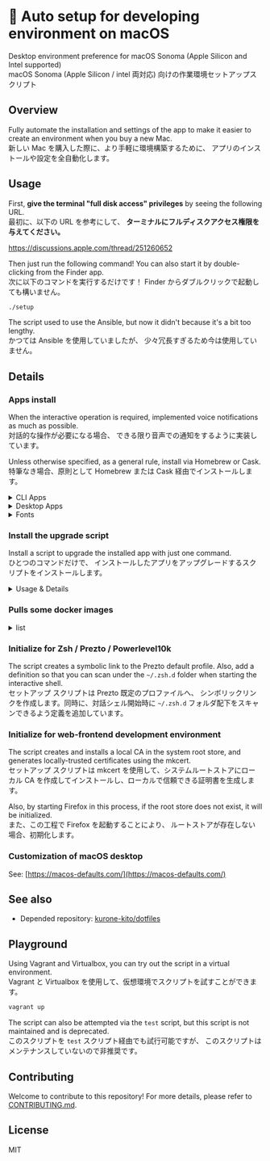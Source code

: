 # 🍎 Auto setup for developing environment on macOS

Desktop environment preference for macOS Sonoma
(Apple Silicon and Intel supported)  
macOS Sonoma (Apple Silicon / intel 両対応)
向けの作業環境セットアップスクリプト

## Overview

Fully automate the installation and settings of the app to make it easier
to create an environment when you buy a new Mac.  
新しい Mac を購入した際に、より手軽に環境構築するために、
アプリのインストールや設定を全自動化します。

## Usage

First, **give the terminal "full disk access" privileges** by seeing the
following URL.  
最初に、以下の URL を参考にして、
**ターミナルにフルディスクアクセス権限を与えてください。**

<https://discussions.apple.com/thread/251260652>

Then just run the following command! You can also start it by
double-clicking from the Finder app.  
次に以下のコマンドを実行するだけです！
Finder からダブルクリックで起動しても構いません。

```sh
./setup
```

The script used to use the Ansible, but now it didn't because it's a bit
too lengthy.  
かつては Ansible を使用していましたが、
少々冗長すぎるため今は使用していません。

## Details

### Apps install

When the interactive operation is required, implemented voice notifications
as much as possible.  
対話的な操作が必要になる場合、
できる限り音声での通知をするように実装しています。

Unless otherwise specified, as a general rule, install via Homebrew or Cask.  
特筆なき場合、原則として Homebrew または Cask 経由でインストールします。

<details><summary>CLI Apps</summary>

|  note   | description                                                                         |
| :-----: | :---------------------------------------------------------------------------------- |
| **`!`** | **DEPENDENCIES**: Removing this app may cause this setup to stop working correctly. |
|  `-A`   | without Apple Silicon Processor                                                     |

#### Benchmark

- [cloc](https://github.com/AlDanial/cloc)
- [fastfetch](https://github.com/fastfetch-cli/fastfetch)

#### Configuration tools

- [chezmoi](https://www.chezmoi.io/)

#### Convert tools for Media binary

- [FFmpeg](https://www.ffmpeg.org/)
- [ImageMagick](https://imagemagick.org/index.php)
- [libvips](https://libvips.github.io/libvips/)

#### Convert tools for Texts

- [groff](https://www.gnu.org/software/groff/)
- [jq](https://stedolan.github.io/jq/)
- [nkf](https://osdn.net/projects/nkf/)

#### Database

- [SQLite](https://www.sqlite.org/)

#### Development

- [ANTLR](https://www.antlr.org/)
- [asdf](http://asdf-vm.com/)
  - plugin: [asdf-dotnet](https://github.com/hensou/asdf-dotnet)
    - [.NET](https://dotnet.microsoft.com/) (via asdf-dotnet)
      - v6.0
      - v8.0
  - plugin: [asdf-nodejs](https://github.com/asdf-vm/asdf-nodejs) (via asdf)
    - [Node.js](https://nodejs.org/) (via asdf-nodejs)
      - v18 LTS Hydrogen
      - v20 LTS Iron
      - v22 LTS Jod
      - v23
  - plugin: [asdf-python](https://github.com/danhper/asdf-python) (via asdf)
    - [Python](https://www.python.org) (via asdf-python)
      - v2
      - v3 (via deep dependencies of the Homebrew packages: e.g., AWS CLI, and others)
- [CMake](https://cmake.org)
- **`!`** Command Line Tools for Xcode (via xcode-select CLI)
- **`!`** [gawk: GNU awk utility](https://www.gnu.org/software/gawk/)
- **`!`** [GCC: the GNU Compiler Collection](https://gcc.gnu.org)
- [Microsoft .NET SDK](https://dotnet.microsoft.com/)
- [lv2: LADSPA v2](https://lv2plug.in/)
- `(-A)` [Mono](https://www.mono-project.com/)
- **`!`** [Rust](https://www.rust-lang.org/)
- [shellcheck](https://www.shellcheck.net)
- [vrc-get](https://vrc-get.anatawa12.com/)

#### Documentation

- [mdp](https://github.com/visit1985/mdp)
- [pandoc](https://pandoc.org/)
- [wkhtmltopdf](https://wkhtmltopdf.org/)

#### Files management

- [bat](https://github.com/sharkdp/bat)
- [broot](https://dystroy.org/broot/)
- [fzf](https://github.com/junegunn/fzf)
- [myside](https://github.com/mosen/mysides)
- [p7zip](https://sourceforge.net/projects/p7zip/)
- [rename](http://plasmasturm.org/code/rename/)
- [rsync](https://rsync.samba.org/)

#### Packages manager

- [Homebrew](https://brew.sh/) (directly install)
- **`!`** [mas-cli](https://github.com/mas-cli/mas)
- [SteamCMD](https://developer.valvesoftware.com/wiki/SteamCMD)
- [Whalebrew](https://github.com/whalebrew/whalebrew)

#### Runtime

- [AdoptOpenJDK](https://adoptopenjdk.net/)
- [Apple Rosetta 2](https://support.apple.com/HT211861)
  via Apple Software Update

#### Testing

- [Microsoft PICT](https://jaccz.github.io/pairwise/)
- [mkcert](https://mkcert.dev/)
- [Mozilla Network Security Services](https://developer.mozilla.org/en/docs/Mozilla/Projects/NSS)
- [ngrok](https://ngrok.com/)

#### Version control system

- [Apache Subversion](https://subversion.apache.org/)
- [Gist](http://defunkt.io/gist/)
- **`!`** [Git](https://git-scm.com/)
  - **`!`** [Git Large File Storage](https://git-lfs.github.com/)
  - [git-delta: A viewer for git and diff output](https://github.com/dandavison/delta)
  - [git-vrc](https://github.com/anatawa12/git-vrc) (via cargo)
- [GitHub CLI](https://cli.github.com/)
- [GLab: GitLab CLI tool](https://glab.readthedocs.io/)

#### Remote

- [awscli](https://aws.amazon.com/cli/)
- [aws-nuke](https://github.com/rebuy-de/aws-nuke)
- [AWS SAM CLI](https://aws.amazon.com/serverless/sam/)
- **`!`** [curl](https://curl.se)
- **`!`** [GNU wget](https://www.gnu.org/software/wget/)
- [minicom](https://salsa.debian.org/minicom-team/minicom)
- [Mosh](https://mosh.org)
- [nmap](https://nmap.org/)
- [OpenVPN](https://openvpn.net/)
- [inetutils: GNU network utilities](https://www.gnu.org/software/inetutils/)
- [Tor](https://www.torproject.org/)

#### Shell

- [bats-core](https://bats-core.readthedocs.io/)
- [lporg](https://github.com/blacktop/lporg)
- [Microsoft PowerShell](https://microsoft.com/PowerShell)
- [Prezto](https://github.com/sorin-ionescu/prezto) (via Git)
  - [Powerlevel10k](https://github.com/romkatv/powerlevel10k) (via Prezto)
- [The Fuck](https://github.com/nvbn/thefuck)
- [tmux](https://github.com/tmux/tmux)
- **`!`** [zsh-completions](https://github.com/zsh-users/zsh-completions)

#### Signature

- **`!`** [GnuPG: The GNU Privacy Guard](https://gnupg.org/)
- **`!`** [PINEntry for Mac](https://github.com/GPGTools/pinentry)
- **`!`** [Unbound](https://www.nlnetlabs.nl/projects/unbound/)

#### System

- **`!`** [Coreutils: GNU Core Utilities](https://www.gnu.org/software/coreutils/coreutils.html)
- [gotop](https://github.com/xxxserxxx/gotop)
- [htop](https://htop.dev)
- [Mackup](https://github.com/lra/mackup)
- **`!`** [Proctools: pgrep, pkill and pfind for Darwin](http://proctools.sourceforge.net/)

#### Text Browsing

- [cheat](https://github.com/cheat/cheat)
- [links](http://links.twibright.com/)
- [tldr pages](https://tldr.sh)

#### Text editors

- [GNU Nano](https://www.nano-editor.org)
- [Neovim](https://neovim.io/)
- [Vim](https://www.vim.org/)

#### Virtualizations

- [act](https://github.com/nektos/act)
- [GitLab Runner](https://gitlab.com/gitlab-org/gitlab-runner)
- [Parallels Virtualization SDK](https://www.parallels.com/products/desktop/download/)
- [Vagrant](https://www.vagrantup.com/)
  - plugins (via Vagrant)
    - `(-A)` [vagrant-disksize](https://github.com/sprotheroe/vagrant-disksize)
    - [Vagrant Parallels Provider](https://parallels.github.io/vagrant-parallels/)
    - [Vagrant Reload Provisioner](https://github.com/aidanns/vagrant-reload)
    - `(-A)` [vagrant-vbguest](https://github.com/dotless-de/vagrant-vbguest)

#### Others

- [gti](https://r-wos.org/hacks/gti)
- [Nyancat CLI](http://nyancat.dakko.us/)
- [sl](https://github.com/mtoyoda/sl)

</details>

<details><summary>Desktop Apps</summary>

Apps that exist in the Mac App Store are temporarily not installed by this
script. It's because the installation is unstable and very slow.  
Mac App Store からインストール可能なアプリは、
このスクリプトでは暫定的にインストールしないようにしています。
インストールが不安定かつ非常に低速となるためです。

|  note   | description                                                                         |
| :-----: | :---------------------------------------------------------------------------------- |
| **`!`** | **DEPENDENCIES**: Removing this app may cause this setup to stop working correctly. |
|  `-A`   | without Apple Silicon Processor                                                     |

#### 3D Modeling

- [Blender](https://www.blender.org/)
- [FreeCAD](https://www.freecadweb.org/)

#### Audios, Videos, and Broadcasting

- [Amazon Prime Video](https://www.primevideo.com/) (via Mac App Store)
- [Apple GarageBand](https://www.apple.com/mac/garageband/)
  (via Mac App Store)
- [Apple iMovie](https://www.apple.com/imovie/) (via Mac App Store)
- [Apple Logic Pro](https://www.apple.com/logic-pro/)
  (via Mac App Store)
- [iZotope Product Portal](https://www.izotope.com/)
- [OBS Studio](https://obsproject.com/)
- [Restream Chat](https://restream.io/chat/)
- [Rogue Amoeba Audio Hijack](https://rogueamoeba.com/audiohijack/)
- [Rogue Amoeba Loopback](https://rogueamoeba.com/loopback/)
- [Sonic Visualiser](https://sonicvisualiser.org/)
- [Voicepeak](https://www.ah-soft.com/voice/)

#### Authentication

- `(-A)` [Keybase](https://keybase.io/)

#### Benchmark

- [Blackmagic Disk Speed Test](https://apps.apple.com/app/blackmagic-disk-speed-test/id425264550)
  (via Mac App Store)
- [MAXON Cinebench](https://www.maxon.net/ja/cinebench) (via Mac App Store)

#### Cloud storages

- [Adobe Creative Cloud](https://www.adobe.com/creativecloud.html)
- [Microsoft OneDrive](https://www.microsoft.com/microsoft-365/onedrive)
- [OmniPresence](https://www.omnigroup.com/more)

#### Development

- [ALCOM](https://vrc-get.anatawa12.com/alcom/)
- [Android Studio](https://developer.android.com/studio)
- [Apple Developer](https://apps.apple.com/us/app/apple-developer/id640199958)
  (via Mac App Store)
- **`!`** [Apple Xcode](https://developer.apple.com/xcode/) (via Mac App Store)
- [Apple TestFlight](https://testflight.apple.com/) (via Mac App Store)
- [Figma](https://www.figma.com/downloads/)
- [React Native Debugger](https://github.com/jhen0409/react-native-debugger)
- [Unity Hub](https://unity3d.com/)
  - Unity version 2019.4.31f1 (via Unity Hub)
  - Unity version 2022.3.6f1 (via Unity Hub)
  - with the common modules
    - Module: Android Build Support
    - Module: Windows Build Support (Mono)
    - Module: Documentation
    - Module: Language Pack (Japanese)

#### Devices

- [scrcpy](https://github.com/Genymobile/scrcpy)
- [Canon Satera MF Printer driver](https://cweb.canon.jp/satera/mfp/)
- `(-A)` [Haptic Touch Bar](https://www.haptictouchbar.com)
  (Troublesome to determine whether or not the TouchBar is present)
- [Karabiner-Elements](https://karabiner-elements.pqrs.org)
- [logicool G Hub](https://gaming.logicool.co.jp/innovation/g-hub.html)
- [Raspberry Pi Imager](https://www.raspberrypi.org/software/)
- [X-Mirage](https://www.x-mirage.jp/)

#### Documents and Office apps

- [Amazon Kindle](https://www.amazon.com/kindle) (via Mac App Store)
- [ChatGPT](https://chatgpt.com/)
- [Manta](https://getmanta.app/) (via Mac App Store)
- [Apple Keynote](https://www.apple.com/keynote/) (via Mac App Store)
- [Apple Numbers](https://www.apple.com/numbers/) (via Mac App Store)
- [Apple Pages](https://www.apple.com/pages/) (via Mac App Store)
- [Microsoft Excel](https://www.microsoft.com/microsoft-365/excel)
  (via Mac App Store)
- [Microsoft OneNote](https://www.microsoft.com/microsoft-365/onenote)
  (via Mac App Store)
- [Microsoft PowerPoint](https://www.microsoft.com/microsoft-365/powerpoint)
  (via Mac App Store)
- [Microsoft Word](https://www.microsoft.com/microsoft-365/word)
  (via Mac App Store)

#### Games

- [Human Resource Machine](http://tomorrowcorporation.com/humanresourcemachine)
  (via Mac App Store)
- [Minecraft Java Edition](https://www.minecraft.net/)
- [Steam](https://store.steampowered.com/)

#### Memos and Tasks

- [Grammarly](https://www.grammarly.com/) (via Mac App Store)
- [Microsoft To Do](https://todo.microsoft.com/) (via Mac App Store)
- [Notion](https://www.notion.so/)
- [OmniFocus](https://www.omnigroup.com/omnifocus/) (via Mac App Store)

#### Messaging and Socials

- [Discord](https://discord.com/)
- [Facebook Messenger](https://www.messenger.com/) (via Mac App Store)
- [LINE](https://line.me/) (via Mac App Store)
- [Microsoft Skype](https://www.skype.com/)
- [Microsoft Teams](https://www.microsoft.com/ja-jp/microsoft-teams/group-chat-software)
- [Slack](https://slack.com/) (via Mac App Store)
- [Twitter](https://twitter.com/) (via Mac App Store)
- [Zoom](https://zoom.us/)

#### Remote

- [Amazon Workspaces](https://clients.amazonworkspaces.com/)
- [Apple Remote Desktop](http://www.apple.com/remotedesktop/) (via Mac App Store)
- [Microsoft Remote Desktop](https://apps.apple.com/app/microsoft-remote-desktop/id1295203466)
  (via Mac App Store)
- [OpenVPN Connect](https://openvpn.net/client-connect-vpn-for-mac-os/)
- [Real VNC Viewer](https://www.realvnc.com/connect/download/viewer/)
- [SwitchHosts](https://switchhosts.vercel.app)
- [TeamViewer](https://www.teamviewer.com/)

#### Terminal

- [term](https://github.com/liyanage/macosx-shell-scripts/blob/master/term)
- [terminal-notifier](https://github.com/julienXX/terminal-notifier)

#### Text editors

- [Cursor](https://www.cursor.so/)
- [Sublime Text](https://www.sublimetext.com/)
- [Visual Studio Code](https://code.visualstudio.com/)

#### Virtualizations

- [DOSBox-X](https://dosbox-x.com)
- [Docker Desktop](https://www.docker.com/products/docker-desktop)
- [Parallels Desktop](https://www.parallels.com/) (via Mac App Store)
- `(-A)` [Oracle VM Virtualbox + Extension Pack](https://www.virtualbox.org/)

#### Web browsers

- [Google Chrome](https://www.google.com/chrome/)
- `(-A)` [Chromium](https://www.chromium.org/Home)
- [Insomnia](https://insomnia.rest/)
- [Mozilla Firefox ESR](https://www.mozilla.org/firefox/)
- [Tor Browser](https://www.torproject.org/projects/torbrowser.html)
- Some extensions for Apple Safari (via Mac App Store)
  - [Grammarly for Safari](https://apps.apple.com/app/grammarly-for-safari/id1462114288)

</details>

<details><summary>Fonts</summary>

|  note   | description                                                                         |
| :-----: | :---------------------------------------------------------------------------------- |
| **`!`** | **DEPENDENCIES**: Removing this app may cause this setup to stop working correctly. |

- **`!`** [白源: HackGen Nerd](https://github.com/yuru7/HackGen)
- [IBM Plex](https://www.ibm.com/plex/)
- [Lato](https://fonts.google.com/specimen/Lato)
- **`!`** [Meslo LG](https://github.com/andreberg/Meslo-Font)

</details>

### Install the upgrade script

Install a script to upgrade the installed app with just one command.  
ひとつのコマンドだけで、
インストールしたアプリをアップグレードするスクリプトをインストールします。

<details><summary>Usage & Details</summary>

```sh
~/bin/update
```

- Upgrade the apps installed via the Homebrew
- Upgrade the plugins of Vagrant
- Upgrade the Docker images
- Upgrade the Prezto
- Upgrade the asdf (.NET, Node.js, and Python)

</details>

### Pulls some docker images

<details><summary>list</summary>

| Image                         | Tag                                                                                                                    |
| :---------------------------- | :--------------------------------------------------------------------------------------------------------------------- |
| `hello-world`                 | _`latest`_                                                                                                             |
| `alpine`                      | _`latest`_                                                                                                             |
| `busybox`                     | _`latest`_                                                                                                             |
| `debian`                      | _`latest`_                                                                                                             |
| `ubuntu`                      | _`latest`_                                                                                                             |
| `docker`                      | `dind`, `git`, _`latest`_                                                                                              |
| `node`                        | `18`, `18-alpine`, `18-slim`, `20`, `20-alpine`, `20-slim`, `22`, `22-alpine`, `22-slim`, `23`, `23-alpine`, `23-slim` |
| `gitlab/gitlab-runner`        | _`latest`_                                                                                                             |
| `ghcr.io/catthehacker/ubuntu` | `act-22.04`, `act-latest`, ~~`ubuntu:full-20.04`~~, ~~`ubuntu:full-latest`~~                                           |

</details>

### Initialize for Zsh / Prezto / Powerlevel10k

The script creates a symbolic link to the Prezto default profile.
Also, add a definition so that you can scan under the `~/.zsh.d` folder
when starting the interactive shell.  
セットアップ スクリプトは Prezto 既定のプロファイルへ、
シンボリックリンクを作成します。同時に、対話シェル開始時に `~/.zsh.d`
フォルダ配下をスキャンできるよう定義を追加しています。

### Initialize for web-frontend development environment

The script creates and installs a local CA in the system root store,
and generates locally-trusted certificates using the mkcert.  
セットアップ スクリプトは mkcert を使用して、システムルートストアにローカル
CA を作成してインストールし、ローカルで信頼できる証明書を生成します。

Also, by starting Firefox in this process, if the root store does not exist,
it will be initialized.  
また、この工程で Firefox を起動することにより、
ルートストアが存在しない場合、初期化します。

### Customization of macOS desktop

See: [https://macos-defaults.com/](https://macos-defaults.com/)

## See also

- Depended repository: [kurone-kito/dotfiles](https://github.com/kurone-kito/dotfiles)

## Playground

Using Vagrant and Virtualbox, you can try out the script in a virtual
environment.  
Vagrant と Virtualbox を使用して、仮想環境でスクリプトを試すことができます。

```sh
vagrant up
```

The script can also be attempted via the `test` script, but this script is
not maintained and is deprecated.  
このスクリプトを `test` スクリプト経由でも試行可能ですが、
このスクリプトはメンテナンスしていないので非推奨です。

## Contributing

Welcome to contribute to this repository! For more details,
please refer to [CONTRIBUTING.md](.github/CONTRIBUTING.md).

## License

MIT
